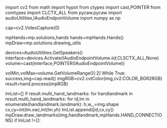 import cv2
from math import hypot
from ctypes import cast,POINTER
from comtypes import CLCTX_ALL
from pycaw.pycaw import audioUtilities,IAudioEndpoinVolume
inport numpy as np

cap=cv2.VideoCapture(0)

mpHands=mp.solutions,hands
hands=mpHands.Hands()
mpDraw=mp.solutions.drawing_utils

devices=AudioUtilities.GetSpeakers()
interface=devices.Activate(IAudioEndpointVolume._iid_,CLSCTX_ALL,None)
volume=cast(interface,POINTER(IAudioEndpointVolume))

volMin,volMax=volume.GetVolumeRange()[:2]
While True:
success,img=cap.read()
imgRGB=cv2.cvtColor(img,cv2.COLOR_BGR2RGB)
result=hand.process(impRGB)

lmList=[]
if result.multi_hand_landmarks:
  for handlandmark in result.multi_hand_landmarks:
      for id,lm in enumerate(handlandmark.landmark):
          h,w,_=img.shape
          cx,cy=int(lm.x*w),int(lm.y*h)
          lmList.append([id,cx,cy])
      mpDraw.draw_landmarks(img,handlandmark,mpHands.HAND_CONNECTIONS)
if lmList !=[]: 
